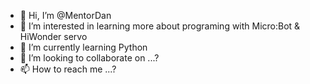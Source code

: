 - 👋 Hi, I’m @MentorDan
- 👀 I’m interested in learning more about programing with Micro:Bot & HiWonder servo
- 🌱 I’m currently learning Python
- 💞️ I’m looking to collaborate on ...?
- 📫 How to reach me ...?

<!---
MentorDan/MentorDan is a ✨ special ✨ repository because its `README.md` (this file) appears on your GitHub profile.
You can click the Preview link to take a look at your changes.
--->
